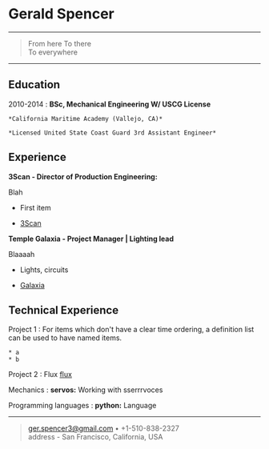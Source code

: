 Gerald Spencer
============

----

>  From here 
>  To there \
>  To everywhere

----

Education
---------

2010-2014
:   **BSc, Mechanical Engineering W/ USCG License**

    *California Maritime Academy (Vallejo, CA)*

    *Licensed United State Coast Guard 3rd Assistant Engineer*


Experience
----------

**3Scan - Director of Production Engineering:**

Blah

* First item

* [3Scan](http://www.3scan.com)

**Temple Galaxia - Project Manager | Lighting lead**

Blaaaah

* Lights, circuits

* [Galaxia](www.templegalaxia.org)

Technical Experience
--------------------

Project 1
:   For items which don't have a clear time ordering, a definition
    list can be used to have named items.

    * a
    * b

Project 2
:   Flux [flux]

Mechanics
:   **servos:** Working with sserrrvoces

Programming languages
:   **python:** Language

[flux]: www.fluxfoundation.org

----

> <ger.spencer3@gmail.com> • +1-510-838-2327 \
> address - San Francisco, California, USA
